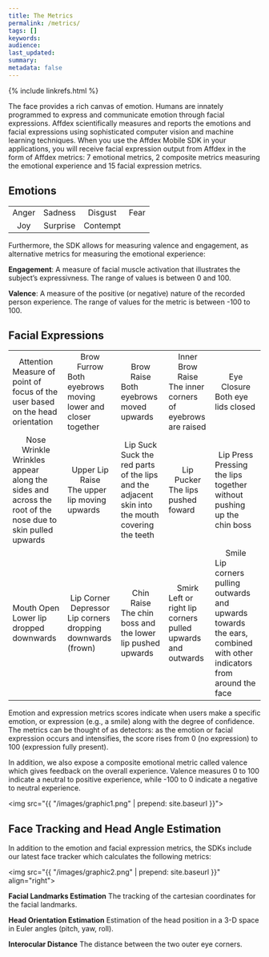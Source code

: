 ```yaml
---
title: The Metrics
permalink: /metrics/
tags: []
keywords: 
audience: 
last_updated: 
summary: 
metadata: false
---
```

{% include linkrefs.html %} 

The face provides a rich canvas of emotion. Humans are innately programmed to express and communicate emotion through facial expressions. Affdex scientifically measures and reports the emotions and facial expressions using sophisticated computer vision and machine learning techniques. When you use the Affdex Mobile SDK in your applications, you will receive facial expression output from Affdex in the form of Affdex metrics: 7 emotional metrics, 2 composite metrics measuring the emotional experience and 15 facial expression metrics.

## Emotions

<table>
<tr>
<td><img src="../images/faces/Anger.jpg" alt="" title="Anger" align=center>
<center>Anger</center></td>
<td><img src="../images/faces/Sadness.jpg" alt="" title="Sadness" align=center>
<center>Sadness</center></td>
<td><img src="../images/faces/Disgust.jpg" alt="" title="Disgust" align=center>
<center>Disgust</center></td>
<td><img src="../images/faces/Fear.jpg" alt="" title="Fear" align=center>
<center>Fear</center></td>
</tr>
<tr>
<td><img src="../images/faces/Joy.jpg" alt="" title="Joy" align=center>
<center>Joy</center></td>
<td><img src="../images/faces/Surprise.jpg" alt="" title="Surprise" align=center>
<center>Surprise</center></td>
<td><img src="../images/faces/Contempt.jpg" alt="" title="Contempt" align=center>
<center>Contempt</center></td>
</tr>
</table>

Furthermore, the SDK allows for measuring valence and engagement, as alternative metrics for measuring the emotional experience:

<strong>Engagement</strong>: A measure of facial muscle activation that illustrates the subject’s expressivness. The range of values is between 0 and 100.

<strong>Valence</strong>: A measure of the positive (or negative) nature of the recorded person experience. The range of values for the metric is between -100 to 100.

## Facial Expressions 

<table>
<tr>
<td><img src="../images/faces/Attention.jpg" alt="" title="Attention" align=center>
<center>Attention</center>
Measure of point of focus of the user based on the head orientation</td>
<td><img src="../images/faces/Brow%20Furrow.jpg" alt="" title="Brow Furrow" align=center>
<center>Brow Furrow</center>
Both eyebrows moving lower and closer together</td>
<td><img src="../images/faces/Brow%20Raise.jpg" alt="" title="Brow Raise" align=center>
<center>Brow Raise</center>
Both eyebrows moved upwards</td>
<td><img src="../images/faces/Inner%20Brow%20Raise.jpg" alt="" title="Inner Brow Raise" align=center>
<center>Inner Brow Raise</center>
The inner corners of eyebrows are raised</td>
<td><img src="../images/faces/Eye%20Closure.jpg" alt="" title="Eye Closure" align=center>
<center>Eye Closure</center>
Both eye lids closed</td>
</tr>
<tr>
<td><img src="../images/faces/Nose%20Wrinkle.jpg" alt="" title="Nose Wrinkle" align=center>
<center>Nose Wrinkle</center>
Wrinkles appear along the sides and across the root of the nose due to skin pulled upwards</td>
<td><img src="../images/faces/Upper%20Lip%20Raise.jpg" alt="" title="Upper Lip Raise" align=center>
<center>Upper Lip Raise</center>
The upper lip moving upwards</td>
<td><img src="../images/faces/Lip%20Suck.jpg" alt="" title="Lip Suck" align=center>
<center>Lip Suck</center>
Suck the red parts of the lips and the adjacent skin into the mouth covering the teeth</td>
<td><img src="../images/faces/Lip%20Pucker.jpg" alt="" title="Lip Pucker" align=center>
<center>Lip Pucker</center>
The lips pushed foward</td>
<td><img src="../images/faces/Lip%20Press.jpg" alt="" title="Lip Press" align=center>
<center>Lip Press</center>
Pressing the lips together without pushing up the chin boss</td>
</tr>
<tr>
<td><img src="../images/faces/Mouth%20Open.jpg" alt="" title="Mouth Open" align=center>
<center>Mouth Open</center>
Lower lip dropped downwards</td>
<td><img src="../images/faces/Lip%20Depressor.jpg" alt="" title="Lip Depressor" align=center>
<center>Lip Corner Depressor</center>
Lip corners dropping downwards (frown)</td>
<td><img src="../images/faces/Chin%20Raise.jpg" alt="" title="Chin Raise" align=center>
<center>Chin Raise</center>
The chin boss and the lower lip pushed upwards</td>
<td><img src="../images/faces/Smirk.jpg" alt="" title="Smirk" align=center>
<center>Smirk</center>
Left or right lip corners pulled upwards and outwards</td>
<td><img src="../images/faces/Smile.jpg" alt="" title="Smile" align=center>
<center>Smile</center>
Lip corners pulling outwards and upwards towards the ears, combined with other indicators from around the face</td>
</tr>
</table>

Emotion and expression metrics scores indicate when users make a specific emotion, or expression (e.g., a smile) along with the degree of confidence. The metrics can be thought of as detectors: as the emotion or facial expression occurs and intensifies, the score rises from 0 (no expression) to 100 (expression fully present). 

In addition, we also expose a composite emotional metric called valence which gives feedback on the overall experience. Valence measures 0 to 100 indicate a neutral to positive experience, while -100 to 0 indicate a negative to neutral experience.

<img src="{{ "/images/graphic1.png" | prepend: site.baseurl }}">

## Face Tracking and Head Angle Estimation

In addition to the emotion and facial expression metrics, the SDKs include our latest face tracker which calculates the following metrics:

<img src="{{ "/images/graphic2.png" | prepend: site.baseurl }}" align="right">

<strong>Facial Landmarks Estimation</strong>
The tracking of the cartesian coordinates for the facial landmarks.

<strong>Head Orientation Estimation</strong>
Estimation of the head position in a 3-D space in Euler angles (pitch, yaw, roll).

<strong>Interocular Distance</strong>
The distance between the two outer eye corners.
